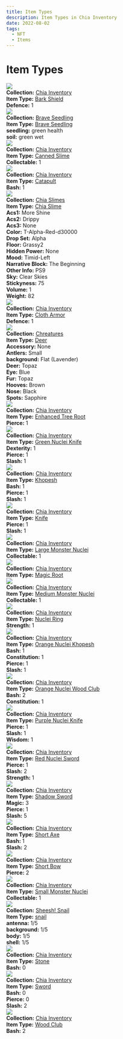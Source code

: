```yaml
---
title: Item Types
description: Item Types in Chia Inventory
date: 2022-08-02
tags:
  - NFT
  - Items
---
```


# Item Types

<div class="item_thumbnail">
<img src="https://yd52io3xnvjeigygoptf5or2uqqqpaz6uj3rxwryea4ifbst.arweave.net/wPukO3dtUkQ-bBnPmXro6pCEHgz6idxvaOCA4goZ-T4"><br/>
<div><strong>Collection:</strong> <a href="">Chia Inventory</a></div>
<div><strong>Item Type:</strong> <a href="../90_BarkShield">Bark Shield</a></div>
<div><strong>Defence:</strong> 1</div>
</div>
<div class="item_thumbnail">
<img src="https://sy6us4iumbsou3pirpsyws7yjhgjaxhexxqsrsbnpp5hu3z2.arweave.net/lj1JcRRgZOpt6Ivli0v-4ScyQXOS94SjILXv_6em86I"><br/>
<div><strong>Collection:</strong> <a href="">Brave Seedling</a></div>
<div><strong>Item Type:</strong> <a href="../90_BraveSeedling">Brave Seedling</a></div>
<div><strong>seedling:</strong> green health</div>
<div><strong>soil:</strong> green wet</div>
</div>
<div class="item_thumbnail">
<img src="https://p47dgfsaa5qtuumnfxsyjc7kxt3jfmjk2zaqv2ptrqca.arweave.net/fz4zFkAHY-TpR-jS3lh_IvqvPaSsS_-rWQQrp84w_Eg"><br/>
<div><strong>Collection:</strong> <a href="">Chia Inventory</a></div>
<div><strong>Item Type:</strong> <a href="../90_CannedSlime">Canned Slime</a></div>
<div><strong>Collectable:</strong> 1</div>
</div>
<div class="item_thumbnail">
<img src="https://xmljdtjeswz5bkzfedsujrjuq2ebw2uocnxrbtlslxc5w3nt.arweave.net/_uxaRzSS_Vs9CrJSDlRMU0hogbao4TbxDNcl3F222zo"><br/>
<div><strong>Collection:</strong> <a href="">Chia Inventory</a></div>
<div><strong>Item Type:</strong> <a href="../90_Catapult">Catapult</a></div>
<div><strong>Bash:</strong> 1</div>
</div>
<div class="item_thumbnail">
<img src="https://chiaslimes.s3.us-west-1.amazonaws.com/build/images/1.png"><br/>
<div><strong>Collection:</strong> <a href="">Chia Slimes</a></div>
<div><strong>Item Type:</strong> <a href="../90_ChiaSlime">Chia Slime</a></div>
<div><strong>Acs1:</strong> More Shine</div>
<div><strong>Acs2:</strong> Drippy</div>
<div><strong>Acs3:</strong> None</div>
<div><strong>Color:</strong> T-Alpha-Red-d30000</div>
<div><strong>Drop Set:</strong> Alpha</div>
<div><strong>Floor:</strong> Grassy2</div>
<div><strong>Hidden Power:</strong> None</div>
<div><strong>Mood:</strong> Timid-Left</div>
<div><strong>Narrative Block:</strong> The Beginning</div>
<div><strong>Other Info:</strong> PS9</div>
<div><strong>Sky:</strong> Clear Skies</div>
<div><strong>Stickyness:</strong> 75</div>
<div><strong>Volume:</strong> 1</div>
<div><strong>Weight:</strong> 82</div>
</div>
<div class="item_thumbnail">
<img src="https://wxmn223xyouoqsgmus43lztesze2howdd73tm4b2rbpw4iokxmfa.arweave.net/tdjda3fDqOhIzKS5teZklkmjusMf9zZwOohfbiHKuwo"><br/>
<div><strong>Collection:</strong> <a href="">Chia Inventory</a></div>
<div><strong>Item Type:</strong> <a href="../90_ClothArmor">Cloth Armor</a></div>
<div><strong>Defence:</strong> 1</div>
</div>
<div class="item_thumbnail">
<img src="https://3hyv6canzscvnkhafiw5tgzucooeuvdabvrwpgmhs6xgr4m5l4ta.arweave.net/2fFfCA3MhVao4Cot2Zs0E5xKVGANY2eZh5euaPGdXyY"><br/>
<div><strong>Collection:</strong> <a href="">Chreatures</a></div>
<div><strong>Item Type:</strong> <a href="../90_Deer">Deer</a></div>
<div><strong>Accessory:</strong> None</div>
<div><strong>Antlers:</strong> Small</div>
<div><strong>background:</strong> Flat (Lavender)</div>
<div><strong>Deer:</strong> Topaz</div>
<div><strong>Eye:</strong> Blue</div>
<div><strong>Fur:</strong> Topaz</div>
<div><strong>Hooves:</strong> Brown</div>
<div><strong>Nose:</strong> Black</div>
<div><strong>Spots:</strong> Sapphire</div>
</div>
<div class="item_thumbnail">
<img src="https://v4clvzdig4mcxpag5jbtzwkjz6tiy5igbr264crj7m5zik2mxa.arweave.net/rwS65Gg3GCu8BupDPNlJz6a_MdQYMde4KKfs7lCtMuA"><br/>
<div><strong>Collection:</strong> <a href="">Chia Inventory</a></div>
<div><strong>Item Type:</strong> <a href="../90_EnhancedTreeRoot">Enhanced Tree Root</a></div>
<div><strong>Pierce:</strong> 1</div>
</div>
<div class="item_thumbnail">
<img src="https://5aq4pd3rj2l5vky4jlxu2tuzv6kzdwbrisz2fhdud4thi3ht.arweave.net/-6C_HHj3FOl9qrHErvTU6Zr5WR2DFEs6KcdB8mdGzzI"><br/>
<div><strong>Collection:</strong> <a href="">Chia Inventory</a></div>
<div><strong>Item Type:</strong> <a href="../90_GreenNucleiKnife">Green Nuclei Knife</a></div>
<div><strong>Dexterity:</strong> 1</div>
<div><strong>Pierce:</strong> 1</div>
<div><strong>Slash:</strong> 1</div>
</div>
<div class="item_thumbnail">
<img src="https://djgsyqpanctscxxhtp6klqckmlygdclm6acdkxshk2fdphfmwy.arweave.net/Gk0sQeBopyFe55_v8pcBKYvBhiWzwBDVeR1aKN5ysts"><br/>
<div><strong>Collection:</strong> <a href="">Chia Inventory</a></div>
<div><strong>Item Type:</strong> <a href="../90_Khopesh">Khopesh</a></div>
<div><strong>Bash:</strong> 1</div>
<div><strong>Pierce:</strong> 1</div>
<div><strong>Slash:</strong> 1</div>
</div>
<div class="item_thumbnail">
<img src="https://fy6yc6bjxoue2tq3xlyr3bjxyz3dzivvmzrxfrpjr4u64rcu.arweave.net/Lj2BeCm7qE1O__G7rxHYU3xnY8orVmY-3LF6Y8p7kRU"><br/>
<div><strong>Collection:</strong> <a href="">Chia Inventory</a></div>
<div><strong>Item Type:</strong> <a href="../90_Knife">Knife</a></div>
<div><strong>Pierce:</strong> 1</div>
<div><strong>Slash:</strong> 1</div>
</div>
<div class="item_thumbnail">
<img src="https://rqkaeyrvtvtkfwurlof6eemqszjjdtwyflndwzkhlu3b3wmxmi.arweave.net/jBQCYjWdZqLakVuL_4hGQllKRztgq2jtlR102HdmXYo"><br/>
<div><strong>Collection:</strong> <a href="">Chia Inventory</a></div>
<div><strong>Item Type:</strong> <a href="../90_LargeMonsterNuclei">Large Monster Nuclei</a></div>
<div><strong>Collectable:</strong> 1</div>
</div>
<div class="item_thumbnail">
<img src="https://g3besa3udzok3iz4dbboefkpzxwny462bwqf4oasrbmmenz3aa.arweave.net/NsJJA3QeXK2jPBhC4hVPzezcc9oNoF44EohYwjc7-AM"><br/>
<div><strong>Collection:</strong> <a href="">Chia Inventory</a></div>
<div><strong>Item Type:</strong> <a href="../90_MagicRoot">Magic Root</a></div>
</div>
<div class="item_thumbnail">
<img src="https://tigzvievl3bjpvmhpj4re6lpvdk57gakm6iw3fnifpf6s4yn.arweave.net/mg2aoJVewpfVh3p5EnlvqNXf-mAp-nkW2VqCvL6XMNE"><br/>
<div><strong>Collection:</strong> <a href="">Chia Inventory</a></div>
<div><strong>Item Type:</strong> <a href="../90_MediumMonsterNuclei">Medium Monster Nuclei</a></div>
<div><strong>Collectable:</strong> 1</div>
</div>
<div class="item_thumbnail">
<img src="https://lmsctphmbooladpu6lxrvi44stiw4gjkwqt3u6qe62zyponiwe.arweave.net/WyQpvOwLnLAN_9PLvGqOclNFuGSq0J7p6BPazh7mosY"><br/>
<div><strong>Collection:</strong> <a href="">Chia Inventory</a></div>
<div><strong>Item Type:</strong> <a href="../90_NucleiRing">Nuclei Ring</a></div>
<div><strong>Strength:</strong> 1</div>
</div>
<div class="item_thumbnail">
<img src="https://jv2btzv3z6x3ms4ltnhd4lz2mczgsdmlrmwamktgyo6ttxq.arweave.net/TX-QZ5rvPr7-ZLi5_tOPi86YLJpDYuLLAYqZsO-9Od4"><br/>
<div><strong>Collection:</strong> <a href="">Chia Inventory</a></div>
<div><strong>Item Type:</strong> <a href="../90_OrangeNucleiKhopesh">Orange Nuclei Khopesh</a></div>
<div><strong>Bash:</strong> 1</div>
<div><strong>Constitution:</strong> 1</div>
<div><strong>Pierce:</strong> 1</div>
<div><strong>Slash:</strong> 1</div>
</div>
<div class="item_thumbnail">
<img src="https://zzxkjbbdkgcgomldkdsqca7gymxigwyydc3dz6l5qnkwr6mg4xzq.arweave.net/zm6khCNRhGcxY1DlAQPmwy6DWxgYtjz5fYNVaPmG5fM"><br/>
<div><strong>Collection:</strong> <a href="">Chia Inventory</a></div>
<div><strong>Item Type:</strong> <a href="../90_OrangeNucleiWoodClub">Orange Nuclei Wood Club</a></div>
<div><strong>Bash:</strong> 2</div>
<div><strong>Constitution:</strong> 1</div>
</div>
<div class="item_thumbnail">
<img src="https://usr4kfmhsgxhspcdwhkrc3dhc5ns6tvwr2d4ic4jqve2ffn4igmq.arweave.net/pKPFFYeRrnk8Q7HVEWxnF1svTraOh8QLiYVJopW8QZk"><br/>
<div><strong>Collection:</strong> <a href="">Chia Inventory</a></div>
<div><strong>Item Type:</strong> <a href="../90_PurpleNucleiKnife">Purple Nuclei Knife</a></div>
<div><strong>Pierce:</strong> 1</div>
<div><strong>Slash:</strong> 1</div>
<div><strong>Wisdom:</strong> 1</div>
</div>
<div class="item_thumbnail">
<img src="https://i6b5oljksfziqkgn3cta7ntntqboilc6i6stfvwwznwutpunm4.arweave.net/R4PXLSqRcogozdimD7ZtnALkLF-5HpTLW1sttSb6NZ0"><br/>
<div><strong>Collection:</strong> <a href="">Chia Inventory</a></div>
<div><strong>Item Type:</strong> <a href="../90_RedNucleiSword">Red Nuclei Sword</a></div>
<div><strong>Pierce:</strong> 1</div>
<div><strong>Slash:</strong> 2</div>
<div><strong>Strength:</strong> 1</div>
</div>
<div class="item_thumbnail">
<img src="https://qu5hfuo5icczlrdyw4a55bdiw7ivp5usk52kt4dm5tk6yienrq.arweave.net/hTpy0d1AhZXEeLcB3oRot9FX9pJXdKnwbOzV7CCN-jA"><br/>
<div><strong>Collection:</strong> <a href="">Chia Inventory</a></div>
<div><strong>Item Type:</strong> <a href="../90_ShadowSword">Shadow Sword</a></div>
<div><strong>Magic:</strong> 3</div>
<div><strong>Pierce:</strong> 1</div>
<div><strong>Slash:</strong> 5</div>
</div>
<div class="item_thumbnail">
<img src="https://vturlmxazoxjvcxvob3syr23busmfgvahef4qdtzk4kvpuambafq.arweave.net/rOkVsuDLrpqK9XB3LEdbDSTCmqA5C8gOeVcVV9AMCAs"><br/>
<div><strong>Collection:</strong> <a href="">Chia Inventory</a></div>
<div><strong>Item Type:</strong> <a href="../90_ShortAxe">Short Axe</a></div>
<div><strong>Bash:</strong> 1</div>
<div><strong>Slash:</strong> 2</div>
</div>
<div class="item_thumbnail">
<img src="https://wysajenhpma4zibrrs6vus7bx56sn2sgezkmye6ct25rephgdu.arweave.net/t_iQEkad7AcygMYy9Wkvhv30m6kYmVMwTwp67EjzmHc"><br/>
<div><strong>Collection:</strong> <a href="">Chia Inventory</a></div>
<div><strong>Item Type:</strong> <a href="../90_ShortBow">Short Bow</a></div>
<div><strong>Pierce:</strong> 2</div>
</div>
<div class="item_thumbnail">
<img src="https://wgyl3e3wfirnyuy6qti7amonvhkoymw5lzuq4bstly23rvtm.arweave.net/sbC9k3YqItxT-HoTR8DHNqdTsMt-1eaQ4G_U141uNZs"><br/>
<div><strong>Collection:</strong> <a href="">Chia Inventory</a></div>
<div><strong>Item Type:</strong> <a href="../90_SmallMonsterNuclei">Small Monster Nuclei</a></div>
<div><strong>Collectable:</strong> 1</div>
</div>
<div class="item_thumbnail">
<img src="https://qo3rivsbs7ukovwqrd4bwbhlzjr2ot4hd4qrhyektya4mhlb.arweave.net/g7cUVkGX6KdW0_Ij4GwTrymOnT_4cfIRPgip4Bxh1hI"><br/>
<div><strong>Collection:</strong> <a href="">Sheesh! Snail</a></div>
<div><strong>Item Type:</strong> <a href="../90_snail">snail</a></div>
<div><strong>antenna:</strong> 1/5</div>
<div><strong>background:</strong> 1/5</div>
<div><strong>body:</strong> 1/5</div>
<div><strong>shell:</strong> 1/5</div>
</div>
<div class="item_thumbnail">
<img src="https://djxxkjx52yigcm7sorhjvkr2xrtestgpddftrhd5pwwfuuvp.arweave.net/Gm9_1Jv3W_EGEz8nROmqo6vGZJTM8YyzicfX2sWlKvE"><br/>
<div><strong>Collection:</strong> <a href="">Chia Inventory</a></div>
<div><strong>Item Type:</strong> <a href="../90_Stone">Stone</a></div>
<div><strong>Bash:</strong> 0</div>
</div>
<div class="item_thumbnail">
<img src="https://os7rgef2gycobpm6kgl7hmq5qiwhdltlwq644ud55ooirmac5u.arweave.net/dL8TELo2BOC9nlGX87Idgixxrmu0Pc5QfeuciL_AC7Q"><br/>
<div><strong>Collection:</strong> <a href="">Chia Inventory</a></div>
<div><strong>Item Type:</strong> <a href="../90_Sword">Sword</a></div>
<div><strong>Bash:</strong> 0</div>
<div><strong>Pierce:</strong> 0</div>
<div><strong>Slash:</strong> 2</div>
</div>
<div class="item_thumbnail">
<img src="https://w6pk4njolast4eclvstupewv5llkfp37bgjmzk2u6zz3vaq5pm.arweave.net/t5-6uNS5YJT4QS6ynR5LV6taiv38JksyrVPZzuoIde4"><br/>
<div><strong>Collection:</strong> <a href="">Chia Inventory</a></div>
<div><strong>Item Type:</strong> <a href="../90_WoodClub">Wood Club</a></div>
<div><strong>Bash:</strong> 2</div>
</div>


